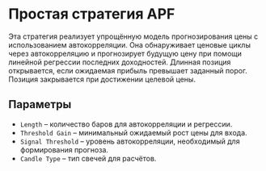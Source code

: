 # Простая стратегия APF

Эта стратегия реализует упрощённую модель прогнозирования цены с использованием автокорреляции. Она обнаруживает ценовые циклы через автокорреляцию и прогнозирует будущую цену при помощи линейной регрессии последних доходностей. Длинная позиция открывается, если ожидаемая прибыль превышает заданный порог. Позиция закрывается при достижении целевой цены.

## Параметры

- `Length` – количество баров для автокорреляции и регрессии.
- `Threshold Gain` – минимальный ожидаемый рост цены для входа.
- `Signal Threshold` – уровень автокорреляции, необходимый для формирования прогноза.
- `Candle Type` – тип свечей для расчётов.
